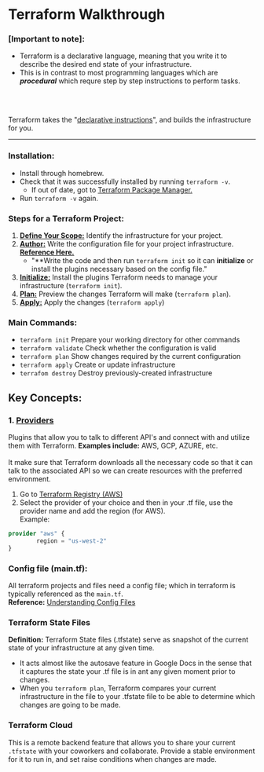 # Terraform Walkthrough
### [Important to note]: 
- Terraform is a declarative language, meaning that you write it to describe the desired end state of your infrastructure. </br>
- This is in contrast to most programming languages which are ___procedural___ which requre step by step instructions to perform tasks. 
</br>
</br>

Terraform takes the "<u>declarative instructions</u>", and builds the infrastructure for you. 

___

### Installation: </b>
- Install through homebrew.
- Check that it was successfully installed by running `terraform -v`. </br>
  - If out of date, got to [Terraform Package Manager.]( https://www.terraform.io/downloads.html)
- Run `terraform -v` again.


### Steps for a Terraform Project: 
1. <u>**Define Your Scope:**</u> Identify the infrastructure for your project.
2. <u>**Author:**</u> Write the configuration file for your project infrastructure. [**Reference Here.**](https://github.com/amielterry26/programming_fundamentals/blob/main/docs/understanding_config_files.md)
   - "**Write the code and then run `terraform init` so it can **initialize** or install the plugins necessary based on the config file."
3. <u>**Initialize:**</u> Install the plugins Terraform needs to manage your infrastructure (`terraform init`).
4. <u>**Plan:**</u> Preview the changes Terraform will make (`terraform plan`).
5. <u>**Apply:**</u> Apply the changes (`terraform apply`)

### Main Commands:
- `terraform init`          Prepare your working directory for other commands
- `terraform validate`      Check whether the configuration is valid
- `terraform plan`          Show changes required by the current configuration 
- `terraform apply`         Create or update infrastructure 
- `terrafom destroy`       Destroy previously-created infrastructure


## Key Concepts:
### 1. <u>Providers</u>
Plugins that allow you to talk to different API's and connect with and utilize them with Terraform. **Examples include:** AWS, GCP, AZURE, etc.
</br> 
</br>
It make sure that Terraform downloads all the necessary code so that it can talk to the associated API so we can create resources with the preferred environment.


1. Go to [Terraform Registry (AWS)](https://registry.terraform.io/providers/hashicorp/aws/latest/docs)
2. Select the provider of your choice and then in your .tf file, use the provider name and add the region (for AWS). </br>
Example: 
```terraform
provider "aws" {
        region = "us-west-2"
}
```
### Config file (main.tf):
All terraform projects and files need a config file; which in terraform is typically referenced as the `main.tf`. </br>
**Reference:** [Understanding Config Files](https://github.com/amielterry26/programming_fundamentals/blob/main/docs/understanding_config_files.md)

### Terraform State Files </br>
**Definition:** Terraform State files (.tfstate) serve as snapshot of the current state of your infrastructure at any given time.</br>
- It acts almost like the autosave feature in Google Docs in the sense that it captures the state your .tf file is in ant any given moment prior to changes. </br>
- When you `terraform plan`, Terraform compares your current infrastructure in the file to your .tfstate file to be able to determine which changes are going to be made.

### Terraform Cloud
This is a remote backend feature that allows you to share your current `.tfstate` with your coworkers and collaborate.
Provide a stable environment for it to run in, and set raise conditions when changes are made. 